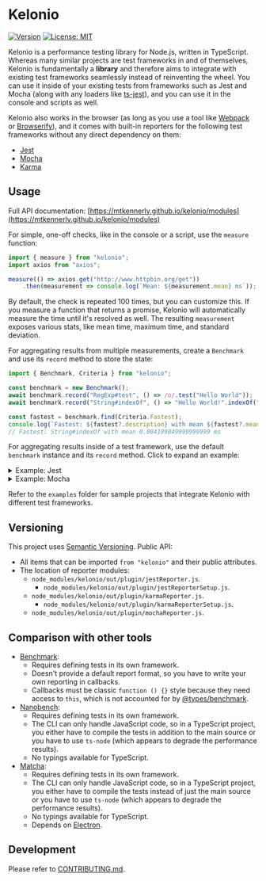 # Kelonio
[![Version](https://img.shields.io/npm/v/kelonio)](https://www.npmjs.com/package/kelonio)
[![License: MIT](https://img.shields.io/badge/license-MIT-yellow.svg)](https://opensource.org/licenses/MIT)

Kelonio is a performance testing library for Node.js, written in TypeScript.
Whereas many similar projects are test frameworks in and of themselves, Kelonio
is fundamentally a **library** and therefore aims to integrate with existing
test frameworks seamlessly instead of reinventing the wheel. You can use it
inside of your existing tests from frameworks such as Jest and Mocha (along
with any loaders like [ts-jest](https://www.npmjs.com/package/ts-jest)),
and you can use it in the console and scripts as well.

Kelonio also works in the browser (as long as you use a tool like
[Webpack](https://www.npmjs.com/package/webpack) or
[Browserify](https://www.npmjs.com/package/browserify)),
and it comes with built-in reporters for the following test frameworks without
any direct dependency on them:

* [Jest](https://www.npmjs.com/package/jest)
* [Mocha](https://www.npmjs.com/package/mocha)
* [Karma](https://www.npmjs.com/package/karma)

## Usage
Full API documentation:
[https://mtkennerly.github.io/kelonio/modules](https://mtkennerly.github.io/kelonio/modules)

For simple, one-off checks, like in the console or a script, use the `measure`
function:

```typescript
import { measure } from "kelonio";
import axios from "axios";

measure(() => axios.get("http://www.httpbin.org/get"))
    .then(measurement => console.log(`Mean: ${measurement.mean} ms`));
```

By default, the check is repeated 100 times, but you can customize this.
If you measure a function that returns a promise, Kelonio will automatically
measure the time until it's resolved as well. The resulting `measurement`
exposes various stats, like mean time, maximum time, and standard deviation.

For aggregating results from multiple measurements, create a `Benchmark` and
use its `record` method to store the state:

```typescript
import { Benchmark, Criteria } from "kelonio";

const benchmark = new Benchmark();
await benchmark.record("RegExp#test", () => /o/.test("Hello World"));
await benchmark.record("String#indexOf", () => "Hello World!".indexOf("o") > -1);

const fastest = benchmark.find(Criteria.Fastest);
console.log(`Fastest: ${fastest?.description} with mean ${fastest?.mean} ms`);
// Fastest: String#indexOf with mean 0.004199049999999999 ms
```

For aggregating results inside of a test framework, use the default `benchmark`
instance and its `record` method. Click to expand an example:

<details>
  <summary>Example: Jest</summary>
  <div style="padding-left: 5px; border-left: 1px solid black;">

  Jest doesn't currently expose a way to get each individual test's name
  while running, so you have to provide a description to `record()`.

  Tests:

  ```typescript
  import { benchmark } from "kelonio";
  import axios from "axios";

  describe("An HTTP client", () => {
      it("can send GET requests", async () => {
          await benchmark.record(
              ["HTTP client", "GET"],
              () => axios.get("http://www.httpbin.org/get")
          );
      }, 30_000);

      it("can send POST requests", async () => {
          await benchmark.record(
              ["HTTP client", "POST"],
              () => axios.post("http://www.httpbin.org/post"),
              { iterations: 10, meanUnder: 10 },
          );
      }, 30_000);
  });
  ```

  Output:

  ```
  FAIL ./index.test.ts (16.576s)
    An HTTP client
      √ can send GET requests (8332ms)
      × can send POST requests (508ms)

    ● An HTTP client › can send POST requests

      Mean time of 49.43073600000001 ms exceeded threshold of 10 ms

  Test Suites: 1 failed, 1 total
  Tests:       1 failed, 1 passed, 2 total
  Snapshots:   0 total
  Time:        18.296s

  - - - - - - - - - - - - - - - - - Performance - - - - - - - - - - - - - - - - -
  HTTP client:
    GET:
      83.25152 ms (+/- 58.77542 ms) from 100 iterations
    POST:
      49.43074 ms (+/- 2.39217 ms) from 10 iterations
  - - - - - - - - - - - - - - - - - - - - - - - - - - - - - - - - - - - - - - - -
  ```

  The first time on each line is the mean duration, and the `+/-` time is
  the margin of error at a 95% confidence level.

  </div>
</details>

<details>
  <summary>Example: Mocha</summary>
  <div style="padding-left: 5px; border-left: 1px solid black;">

  The Mocha reporter can automatically infer the descriptions from the test
  names, but you're still free to pass additional descriptions to `record()`,
  such as if one test performs several different measurements.

  Tests:

  ```typescript
  import { benchmark } from "kelonio";
  import axios from "axios";

  describe("An HTTP client", () => {
      it("can send GET requests", async function (this: Mocha.Test) {
          this.timeout(30_000);
          await benchmark.record(() => axios.get("http://www.httpbin.org/get"));
      });

      it("can send POST requests", async function (this: Mocha.Test) {
          this.timeout(30_000);
          await benchmark.record(
              () => axios.post("http://www.httpbin.org/post"),
              { iterations: 10, meanUnder: 10 },
          );
      });
  });
  ```

  Output:

  ```
    An HTTP client
      √ can send GET requests
      1) can send POST requests


    1 passing (8332ms)
    1 failing

    1) An HTTP client
        can send POST requests:
      Error: Mean time of 49.43073600000001 ms exceeded threshold of 10 ms


  - - - - - - - - - - - - - - - - - Performance - - - - - - - - - - - - - - - - -
  An HTTP client:
    can send GET requests:
      83.25152 ms (+/- 58.77542 ms) from 100 iterations
    can send POST requests:
      49.43074 ms (+/- 2.39217 ms) from 10 iterations
  - - - - - - - - - - - - - - - - - - - - - - - - - - - - - - - - - - - - - - - -
  ```

  The first time on each line is the mean duration, and the `+/-` time is
  the margin of error at a 95% confidence level.

  </div>
</details>

Refer to the `examples` folder for sample projects that integrate Kelonio with
different test frameworks.

## Versioning
This project uses [Semantic Versioning](https://semver.org). Public API:

* All items that can be imported `from "kelonio"` and their public attributes.
* The location of reporter modules:
  * `node_modules/kelonio/out/plugin/jestReporter.js`.
    * `node_modules/kelonio/out/plugin/jestReporterSetup.js`.
  * `node_modules/kelonio/out/plugin/karmaReporter.js`.
    * `node_modules/kelonio/out/plugin/karmaReporterSetup.js`.
  * `node_modules/kelonio/out/plugin/mochaReporter.js`.

## Comparison with other tools
* [Benchmark](https://www.npmjs.com/package/benchmark):
  * Requires defining tests in its own framework.
  * Doesn't provide a default report format, so you have to write your own
    reporting in callbacks.
  * Callbacks must be classic `function () {}` style because they need access
    to `this`, which is not accounted for by
    [@types/benchmark](https://www.npmjs.com/package/@types/benchmark).
* [Nanobench](https://www.npmjs.com/package/nanobench):
  * Requires defining tests in its own framework.
  * The CLI can only handle JavaScript code, so in a TypeScript project,
    you either have to compile the tests in addition to the main source
    or you have to use `ts-node` (which appears to degrade the performance results).
  * No typings available for TypeScript.
* [Matcha](https://www.npmjs.com/package/matcha):
  * Requires defining tests in its own framework.
  * The CLI can only handle JavaScript code, so in a TypeScript project,
    you either have to compile the tests instead of just the main source
    or you have to use `ts-node` (which appears to degrade the performance results).
  * No typings available for TypeScript.
  * Depends on [Electron](https://www.npmjs.com/package/electron).

## Development
Please refer to [CONTRIBUTING.md](./CONTRIBUTING.md).
